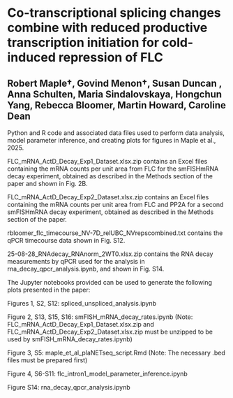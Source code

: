 # Co-transcriptional splicing changes combine with reduced productive transcription initiation for cold-induced repression of FLC
## Robert Maple†, Govind Menon†, Susan Duncan , Anna Schulten, Maria Sindalovskaya, Hongchun Yang, Rebecca Bloomer, Martin Howard, Caroline Dean

Python and R code and associated data files used to perform data analysis, model parameter inference, and creating plots for figures in Maple et al., 2025. 

FLC_mRNA_ActD_Decay_Exp1_Dataset.xlsx.zip contains an Excel files containing the mRNA counts per unit area from FLC for the smFISHmRNA decay experiment, obtained as described in the Methods section of the paper and shown in Fig. 2B.

FLC_mRNA_ActD_Decay_Exp2_Dataset.xlsx.zip contains an Excel files containing the mRNA counts per unit area from FLC and PP2A for a second smFISHmRNA decay experiment, obtained as described in the Methods section of the paper.

rbloomer_flc_timecourse_NV-7D_relUBC_NVrepscombined.txt contains the qPCR timecourse data shown in Fig. S12.

25-08-28_RNAdecay_RNAnorm_2WT0.xlsx.zip contains the RNA decay measurements by qPCR used for the analysis in rna_decay_qpcr_analysis.ipynb, and shown in Fig. S14.

The Jupyter notebooks provided can be used to generate the following plots presented in the paper:  

Figures 1, S2, S12: spliced_unspliced_analysis.ipynb  

Figure 2, S13, S15, S16: smFISH_mRNA_decay_rates.ipynb  (Note: FLC_mRNA_ActD_Decay_Exp1_Dataset.xlsx.zip and FLC_mRNA_ActD_Decay_Exp2_Dataset.xlsx.zip must be unzipped to be used by smFISH_mRNA_decay_rates.ipynb)

Figure 3, S5: maple_et_al_plaNETseq_script.Rmd (Note: The necessary .bed files must be prepared first)

Figure 4, S6-S11: flc_intron1_model_parameter_inference.ipynb

Figure S14: rna_decay_qpcr_analysis.ipynb


